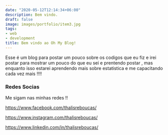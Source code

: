 ```yaml
---
date: "2020-05-12T12:14:34+06:00"
description: Bem vindo.
draft: false
image: images/portfolio/item3.jpg
tags:
- web
- development
title: Bem vindo ao Oh My Blog!
---
```


Esse é um blog para postar um pouco sobre os codigos que eu fiz e irei postar para mostrar um pouco do que eu sei e prentendo postar , mas enquanto isso estarei aprendendo mais sobre estatistica e me capacitando cada vez mais !!!!

 ### Redes Socias 
Me sigam nas minhas redes !!

https://www.facebook.com/thalisreboucas/ 

https://www.instagram.com/thalisreboucas/

https://www.linkedin.com/in/thalisreboucas/



